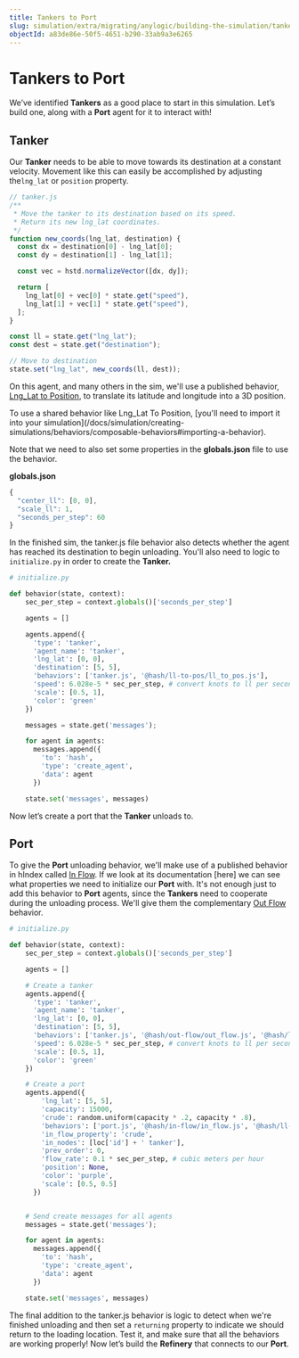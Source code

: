 ```yaml
---
title: Tankers to Port
slug: simulation/extra/migrating/anylogic/building-the-simulation/tankers-to-port
objectId: a83de86e-50f5-4651-b290-33ab9a3e6265
---
```


# Tankers to Port

We’ve identified **Tankers** as a good place to start in this simulation. Let’s build one, along with a **Port** agent for it to interact with!

## Tanker

Our **Tanker** needs to be able to move towards its destination at a constant velocity. Movement like this can easily be accomplished by adjusting the`lng_lat` or `position` property.

```javascript
// tanker.js
/**
 * Move the tanker to its destination based on its speed.
 * Return its new lng_lat coordinates.
 */
function new_coords(lng_lat, destination) {
  const dx = destination[0] - lng_lat[0];
  const dy = destination[1] - lng_lat[1];

  const vec = hstd.normalizeVector([dx, dy]);

  return [
    lng_lat[0] + vec[0] * state.get("speed"),
    lng_lat[1] + vec[1] * state.get("speed"),
  ];
}

const ll = state.get("lng_lat");
const dest = state.get("destination");

// Move to destination
state.set("lng_lat", new_coords(ll, dest));
```

On this agent, and many others in the sim, we'll use a published behavior, [Lng_Lat to Position](/@hash/ll-to-pos/overview), to translate its latitude and longitude into a 3D position.

<Hint style="warning">
To use a shared behavior like Lng_Lat To Position, [you'll need to import it into your simulation](/docs/simulation/creating-simulations/behaviors/composable-behaviors#importing-a-behavior).
</Hint>

Note that we need to also set some properties in the **globals.json** file to use the behavior.

**globals.json**

```javascript
{
  "center_ll": [0, 0],
  "scale_ll": 1,
  "seconds_per_step": 60
}
```

In the finished sim, the tanker.js file behavior also detects whether the agent has reached its destination to begin unloading. You'll also need to logic to `initialize.py` in order to create the **Tanker.**

```python
# initialize.py

def behavior(state, context):
    sec_per_step = context.globals()['seconds_per_step']

    agents = []

    agents.append({
      'type': 'tanker',
      'agent_name': 'tanker',
      'lng_lat': [0, 0],
      'destination': [5, 5],
      'behaviors': ['tanker.js', '@hash/ll-to-pos/ll_to_pos.js'],
      'speed': 6.028e-5 * sec_per_step, # convert knots to ll per second
      'scale': [0.5, 1],
      'color': 'green'
    })

    messages = state.get('messages');

    for agent in agents:
      messages.append({
        'to': 'hash',
        'type': 'create_agent',
        'data': agent
      })

    state.set('messages', messages)
```

Now let’s create a port that the **Tanker** unloads to.

## Port

To give the **Port** unloading behavior, we'll make use of a published behavior in hIndex called [In Flow](/@hash/in-flow). If we look at its documentation \[here\] we can see what properties we need to initialize our **Port** with. It's not enough just to add this behavior to **Port** agents, since the **Tankers** need to cooperate during the unloading process. We'll give them the complementary [Out Flow](/@hash/out-flow) behavior.

```python
# initialize.py

def behavior(state, context):
    sec_per_step = context.globals()['seconds_per_step']

    agents = []

    # Create a tanker
    agents.append({
      'type': 'tanker',
      'agent_name': 'tanker',
      'lng_lat': [0, 0],
      'destination': [5, 5],
      'behaviors': ['tanker.js', '@hash/out-flow/out_flow.js', '@hash/ll-to-pos/ll_to_pos.js'],
      'speed': 6.028e-5 * sec_per_step, # convert knots to ll per second
      'scale': [0.5, 1],
      'color': 'green'
    })

    # Create a port
    agents.append({
        'lng_lat': [5, 5],
        'capacity': 15000,
        'crude': random.uniform(capacity * .2, capacity * .8),
        'behaviors': ['port.js', '@hash/in-flow/in_flow.js', '@hash/ll-to-pos/ll_to_pos.js'],
        'in_flow_property': 'crude',
        'in_nodes': [loc['id'] + ' tanker'],
        'prev_order': 0,
        'flow_rate': 0.1 * sec_per_step, # cubic meters per hour
        'position': None,
        'color': 'purple',
        'scale': [0.5, 0.5]
      })


    # Send create messages for all agents
    messages = state.get('messages');

    for agent in agents:
      messages.append({
        'to': 'hash',
        'type': 'create_agent',
        'data': agent
      })

    state.set('messages', messages)
```

The final addition to the tanker.js behavior is logic to detect when we're finished unloading and then set a `returning` property to indicate we should return to the loading location. Test it, and make sure that all the behaviors are working properly! Now let’s build the **Refinery** that connects to our **Port**.
